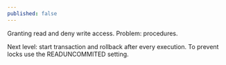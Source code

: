 ```yaml
---
published: false
---
```

Granting read and deny write access. Problem: procedures.

Next level: start transaction and rollback after every execution. To prevent locks use the READUNCOMMITED setting.